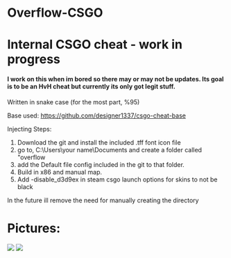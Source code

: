 # Overflow-CSGO
# Internal CSGO cheat - work in progress
#### I work on this when im bored so there may or may not be updates. Its goal is to be an HvH cheat but currently its only got legit stuff.

Written in snake case (for the most part, %95)

Base used:
https://github.com/designer1337/csgo-cheat-base

Injecting Steps:
1. Download the git and install the included .tff font icon file
2. go to, C:\Users\your name\Documents and create a folder called "overflow
3. add the Default file config included in the git to that folder.
4. Build in x86 and manual map.
5. Add -disable_d3d9ex in steam csgo launch options for skins to not be black

In the future ill remove the need for manually creating the directory 

# Pictures:

<img src="https://i.gyazo.com/cd7b462b74e9fb080425e71fc70895a1.jpg"/>  
<img src="https://i.gyazo.com/8fcee415b8a660c771b9c60cf972e86d.jpg"/>  
